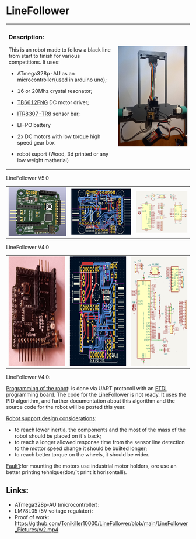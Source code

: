 # LineFollower


<table>
  <tr>
    <td>
    
### Description:
This is an robot made to follow a black line from start to finish for various competitions.
It uses:
- ATmega328p-AU as an microcontroller(used in arduino uno);
- 16 or 20Mhz crystal resonator;
- [TB6612FNG](https://github.com/Tonikiller10000/MotorDriver_1) DC motor driver;
- [ITR8307-TR8](https://github.com/Tonikiller10000/ITR8307-TR8_SensorBar) sensor bar;
- LI-PO battery
- 2x DC motors with low torque high speed gear box
- robot suport (Wood, 3d printed or any low weight matherial)
    </td>
    <td><img src="https://github.com/Tonikiller10000/LineFollower/blob/main/LineFollower_Pictures/w4.jpg" ></td>

  </tr>
</table>



<table>
  <tr>LineFollower V5.0</tr>
  <tr>
    <td><img src="https://github.com/Tonikiller10000/LineFollower/blob/main/LineFollower_Pictures/z3.png" ></td>
    <td><img src="https://github.com/Tonikiller10000/LineFollower/blob/main/LineFollower_Pictures/z1.png" ></td>
    <td><img src="https://github.com/Tonikiller10000/LineFollower/blob/main/LineFollower_Pictures/z2.png" ></td>
  </tr>
</table>

<table>
  <tr>LineFollower V4.0</tr>
  <tr>
    <td><img src="https://github.com/Tonikiller10000/LineFollower/blob/main/LineFollower_Pictures/zz.jpg" height = 300 width= 300 ></td>
    <td><img src="https://github.com/Tonikiller10000/LineFollower/blob/main/LineFollower_Pictures/v41.png" height = 300 width= 300 ></td>
    <td><img src="https://github.com/Tonikiller10000/LineFollower/blob/main/LineFollower_Pictures/sch4.png" height = 300 width= 300 ></td>
  </tr>
</table>


LineFollower V4.0:



[Programming of the robot](https://github.com/Tonikiller10000/LineFollower/blob/main/LineFollower_Pictures/w6.jpg): is done via UART protocoll with an [FTDI](https://github.com/Tonikiller10000/CH340G-FTDI-PROGRAMER) programming board. The code for the LineFollower is not ready. It uses the PID algorithm, and further documentation about this algorithm and the  source code for the robot will be posted this year.
 
[Robot support design considerations](https://github.com/Tonikiller10000/LineFollower/blob/main/LineFollower_Pictures/w3.png):
- to reach lower inertia, the components and the most of the mass of the robot should be placed on it\`s back;
- to reach a longer allowed response time from the sensor line detection to the mottor speed change it should be builted longer;
- to reach better torque on the wheels, it should be wider.  

[Fault1](https://github.com/Tonikiller10000/LineFollower/blob/main/LineFollower_Pictures/w1.jpg):for mounting the motors use industrial motor holders, ore use an better printing tehnique(don/`t print it horisontalli).


## Links: 
- ATmega328p-AU (microcontroller): 
- LM78L05 (5V voltage regulator):
- Proof of work: https://github.com/Tonikiller10000/LineFollower/blob/main/LineFollower_Pictures/w2.mp4



